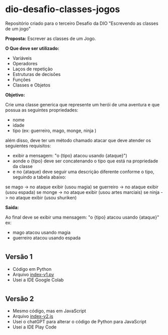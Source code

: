 # dio-desafio-classes-jogos
Repositório criado para o terceiro Desafio da DIO "Escrevendo as classes de um jogo"

**Proposta:** Escrever as classes de um Jogo.

**O Que deve ser utilizado:**
- Variáveis
- Operadores
- Laços de repetição
- Estruturas de decisões
- Funções
- Classes e Objetos

**Objetivo:**

Crie uma classe generica que represente um herói de uma aventura e que possua as seguintes propriedades:

- nome
- idade
- tipo (ex: guerreiro, mago, monge, ninja )

além disso, deve ter um método chamado atacar que deve atender os seguientes requisitos:

- exibir a mensagem: "o {tipo} atacou usando {ataque}")
- aonde o {tipo} deve ser concatenando o tipo que está na propriedade da classe
- e no {ataque} deve seguir uma descrição diferente conforme o tipo, seguindo a tabela abaixo:

se mago -> no ataque exibir (usou magia)
se guerreiro -> no ataque exibir (usou espada)
se monge -> no ataque exibir (usou artes marciais)
se ninja -> no ataque exibir (usou shuriken)

**Saída:**

Ao final deve se exibir uma mensagem: "o {tipo} atacou usando {ataque}"
ex:
- mago atacou usando magia
- guerreiro atacou usando espada

#

## Versão 1

- Código em Python
- Arquivo [index-v1.py](https://github.com/raquelbarbieri/dio-desafio-classes-jogos/blob/main/index-v1.py)
- Usei a IDE Google Colab

#

## Versão 2

- Mesmo código, mas em JavaScript
- Arquivo [index-v2.js](https://github.com/raquelbarbieri/dio-desafio-classes-jogos/blob/main/index-v2.js)
- Usei o chatGPT para alterar o código de Python para JavaScript
- Usei a IDE Play Code

